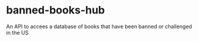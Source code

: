 # banned-books-hub
An API to accees a database of books that have been banned or challenged in the US
